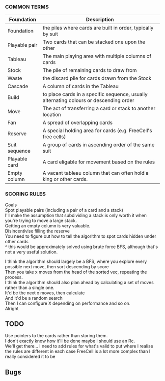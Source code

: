 ### COMMON TERMS

Foundation|Description
---|---
Foundation | the piles where cards are built in order, typically by suit
Playable pair | Two cards that can be stacked one upon the other
Tableau | The main playing area with multiple columns of cards
Stock | The pile of remaining cards to draw from
Waste | the discard pile for cards drawn from the Stock
Cascade | A column of cards in the Tableau
Build | to place cards in a specific sequence, usually alternating colours or descending order
Move | The act of transferring a card or stack to another location
Fan | A spread of overlapping cards
Reserve | A special holding area for cards (e.g. FreeCell's free cells)
Suit sequence | A group of cards in ascending order of the same suit
Playable card | A card eligable for movement based on the rules
Empty column | A vacant tableau column that can often hold a king or other cards.





### SCORING RULES

Goals  
Spot playable pairs (including a pair of a card and a stack)  
I'll make the assumption that subdividing a stack is only worth it when you're trying to move a large stack.  
Getting an empty column is very valuable.  
Disincentivise filling the reserve  
You need to figure out how to tell the algorithm to spot cards hidden under other cards  
  ^ this would be approximately solved using brute force BFS, although that's not a very useful solution.  

I think the algorithm should largely be a BFS, where you explore every possible next move, then sort descending by score  
Then you take x moves from the head of the sorted vec, repeating the process.  
I think the algorithm should also plan ahead by calculating a set of moves rather than a single one.  
It'd be the next x moves, then calculate  
And it'd be a random search  
Then I can configure X depending on performance and so on.  
Alright  




## TODO

Use pointers to the cards rather than storing them.  
I don't exactly know how it'll be done maybe I should use an Rc.  
We'll get there...
I need to add rules for what's valid to put where
I realise the rules are different in each case FreeCell is a lot more complex than I really considered it to be

## Bugs
